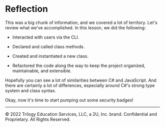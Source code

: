 # Reflection

This was a big chunk of information, and we covered a lot of territory. Let's review what we've accomplished. In this lesson, we did the following:

* Interacted with users via the CLI.

* Declared and called class methods.

* Created and instantiated a new class.

* Refactored the code along the way to keep the project organized, maintainable, and extensible.

Hopefully you can see a lot of similarities between C# and JavaScript. And there are certainly a lot of differences, especially around C#'s strong type system and class syntax.

Okay, now it's time to start pumping out some security badges!

---
© 2022 Trilogy Education Services, LLC, a 2U, Inc. brand. Confidential and Proprietary. All Rights Reserved.
